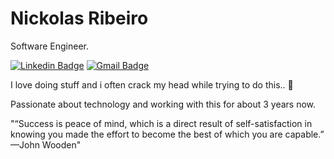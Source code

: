 # Nickolas Ribeiro

Software Engineer.

[![Linkedin Badge](https://img.shields.io/badge/-Nickolas%20Ribeiro-00875f?style=flat-square&logo=Linkedin&logoColor=white&link=https://www.linkedin.com/in/nickolasribeiro/)](https://www.linkedin.com/in/nickolasribeiro/) 
[![Gmail Badge](https://img.shields.io/badge/-nickolasleosantos@gmail.com-00875f?style=flat-square&logo=Gmail&logoColor=white&link=mailto:nickolasleosantos@gmail.com)](mailto:nickolasleosantos@gmail.com)

I love doing stuff and i often crack my head while trying to do this.. 🤔

Passionate about technology and working with this for about 3 years now.

"“Success is peace of mind, which is a direct result of self-satisfaction in knowing you made the effort to become the best of which you are capable.” —John Wooden"

<!--
**nickrrs/nickrrs** is a ✨ _special_ ✨ repository because its `README.md` (this file) appears on your GitHub profile.

Here are some ideas to get you started:

- 🔭 I’m currently working on ...
- 🌱 I’m currently learning ...
- 👯 I’m looking to collaborate on ...
- 🤔 I’m looking for help with ...
- 💬 Ask me about ...
- 📫 How to reach me: ...
- 😄 Pronouns: ...
- ⚡ Fun fact: ...
-->
